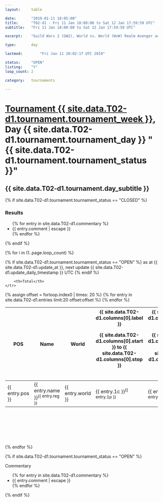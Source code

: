 ```yaml
---
layout: 	table

date: 		"2019-01-11 18:05:00"
title: 		"T02-d1 - Fri 11 Jan 18:00:00 to Sat 12 Jan 17:59:59 UTC"
subtitle: 	"Fri 11 Jan 18:00:00 to Sat 12 Jan 17:59:59 UTC"

excerpt:    "Guild Wars 2 (GW2), World vs. World (WvW) Realm Avenger achivement Tournament. \"Every Kill Counts\""

type:       day

lastmod: 		"Fri Jan 11 20:02:17 UTC 2019"

status:     "OPEN"
listing:    "Y"
loop_count: 2

category: 	tournaments

---
```

<div class="table_header">
    <h1><a href="{{ site.data.T02-d1.tournament.week_url }}">Tournament {{ site.data.T02-d1.tournament.tournament_week }}</a>, Day {{ site.data.T02-d1.tournament.tournament_day }} "{{ site.data.T02-d1.tournament.tournament_status }}"</h1>
    <h2>{{ site.data.T02-d1.tournament.day_subtitle }}</h2> 
</div>

{% if site.data.T02-d1.tournament.tournament_status == "CLOSED" %} 
<div class="commentary">
  <h3>Results</h3>
  <ul>
    {% for entry in site.data.T02-d1.commentary %}
    <li class="commentary_list">{{ entry.comment | escape }}</li>
    {% endfor %}
  </ul>
</div>
{% endif %}


{% for i in (1..page.loop_count) %}

{% if site.data.T02-d1.tournament.tournament_status == "OPEN" %} 
<span class="table_nextupdate">as at {{ site.data.T02-d1.update_at }}, next update {{ site.data.T02-d1.update_daily_timestamp }} UTC</span> 
{% endif %}

<table class="day_table">
  <colgroup>
    <col style="width:18px">
    <col style="width:55px">
    <col style="width:55px">
    <col style="width:12px">
    <col style="width:12px">
    <col style="width:12px">
    <col style="width:12px">
    <col style="width:12px">
    <col style="width:12px">
    <col style="width:12px">
    <col style="width:12px">
    <col style="width:12px">
    <col style="width:12px">
    <col style="width:12px">
    <col style="width:12px">
    <col style="width:12px">
    <col style="width:12px">
    <col style="width:12px">
    <col style="width:12px">
    <col style="width:12px">
    <col style="width:12px">
    <col style="width:12px">
    <col style="width:12px">
    <col style="width:12px">
    <col style="width:12px">
    <col style="width:12px">
    <col style="width:12px">
    <col style="width:18px">
  </colgroup>  
  <thead>
    <tr>
        <th>POS</th>
        <th class="AlignLeft">Name</th>
        <th class="AlignLeft">World</th>

<th><div class="label">{{ site.data.T02-d1.columns[0].label }}<p class="onhover">{{ site.data.T02-d1.columns[0].start }} to {{ site.data.T02-d1.columns[0].stop }}</p></div>​</th>
<th><div class="label">{{ site.data.T02-d1.columns[1].label }}<p class="onhover">{{ site.data.T02-d1.columns[1].start }} to {{ site.data.T02-d1.columns[1].stop }}</p></div>​</th>
<th><div class="label">{{ site.data.T02-d1.columns[2].label }}<p class="onhover">{{ site.data.T02-d1.columns[2].start }} to {{ site.data.T02-d1.columns[2].stop }}</p></div>​</th>
<th><div class="label">{{ site.data.T02-d1.columns[3].label }}<p class="onhover">{{ site.data.T02-d1.columns[3].start }} to {{ site.data.T02-d1.columns[3].stop }}</p></div>​</th>
<th><div class="label">{{ site.data.T02-d1.columns[4].label }}<p class="onhover">{{ site.data.T02-d1.columns[4].start }} to {{ site.data.T02-d1.columns[4].stop }}</p></div>​</th>
<th><div class="label">{{ site.data.T02-d1.columns[5].label }}<p class="onhover">{{ site.data.T02-d1.columns[5].start }} to {{ site.data.T02-d1.columns[5].stop }}</p></div>​</th>
<th><div class="label">{{ site.data.T02-d1.columns[6].label }}<p class="onhover">{{ site.data.T02-d1.columns[6].start }} to {{ site.data.T02-d1.columns[6].stop }}</p></div>​</th>
<th><div class="label">{{ site.data.T02-d1.columns[7].label }}<p class="onhover">{{ site.data.T02-d1.columns[7].start }} to {{ site.data.T02-d1.columns[7].stop }}</p></div>​</th>
<th><div class="label">{{ site.data.T02-d1.columns[8].label }}<p class="onhover">{{ site.data.T02-d1.columns[8].start }} to {{ site.data.T02-d1.columns[8].stop }}</p></div>​</th>
<th><div class="label">{{ site.data.T02-d1.columns[9].label }}<p class="onhover">{{ site.data.T02-d1.columns[9].start }} to {{ site.data.T02-d1.columns[9].stop }}</p></div>​</th>
<th><div class="label">{{ site.data.T02-d1.columns[10].label }}<p class="onhover">{{ site.data.T02-d1.columns[10].start }} to {{ site.data.T02-d1.columns[10].stop }}</p></div>​</th>

<th><div class="label">{{ site.data.T02-d1.columns[11].label }}<p class="onhover">{{ site.data.T02-d1.columns[11].start }} to {{ site.data.T02-d1.columns[11].stop }}</p></div>​</th>
<th><div class="label">{{ site.data.T02-d1.columns[12].label }}<p class="onhover">{{ site.data.T02-d1.columns[12].start }} to {{ site.data.T02-d1.columns[12].stop }}</p></div>​</th>
<th><div class="label">{{ site.data.T02-d1.columns[13].label }}<p class="onhover">{{ site.data.T02-d1.columns[13].start }} to {{ site.data.T02-d1.columns[13].stop }}</p></div>​</th>
<th><div class="label">{{ site.data.T02-d1.columns[14].label }}<p class="onhover">{{ site.data.T02-d1.columns[14].start }} to {{ site.data.T02-d1.columns[14].stop }}</p></div>​</th>
<th><div class="label">{{ site.data.T02-d1.columns[15].label }}<p class="onhover">{{ site.data.T02-d1.columns[15].start }} to {{ site.data.T02-d1.columns[15].stop }}</p></div>​</th>
<th><div class="label">{{ site.data.T02-d1.columns[16].label }}<p class="onhover">{{ site.data.T02-d1.columns[16].start }} to {{ site.data.T02-d1.columns[16].stop }}</p></div>​</th>
<th><div class="label">{{ site.data.T02-d1.columns[17].label }}<p class="onhover">{{ site.data.T02-d1.columns[17].start }} to {{ site.data.T02-d1.columns[17].stop }}</p></div>​</th>
<th><div class="label">{{ site.data.T02-d1.columns[18].label }}<p class="onhover">{{ site.data.T02-d1.columns[18].start }} to {{ site.data.T02-d1.columns[18].stop }}</p></div>​</th>
<th><div class="label">{{ site.data.T02-d1.columns[19].label }}<p class="onhover">{{ site.data.T02-d1.columns[19].start }} to {{ site.data.T02-d1.columns[19].stop }}</p></div>​</th>
<th><div class="label">{{ site.data.T02-d1.columns[20].label }}<p class="onhover">{{ site.data.T02-d1.columns[20].start }} to {{ site.data.T02-d1.columns[20].stop }}</p></div>​</th>

<th><div class="label">{{ site.data.T02-d1.columns[21].label }}<p class="onhover">{{ site.data.T02-d1.columns[21].start }} to {{ site.data.T02-d1.columns[21].stop }}</p></div>​</th>
<th><div class="label">{{ site.data.T02-d1.columns[22].label }}<p class="onhover">{{ site.data.T02-d1.columns[22].start }} to {{ site.data.T02-d1.columns[22].stop }}</p></div>​</th>
<th><div class="label">{{ site.data.T02-d1.columns[23].label }}<p class="onhover">{{ site.data.T02-d1.columns[23].start }} to {{ site.data.T02-d1.columns[23].stop }}</p></div>​</th>

        <th>Total</th>
    </tr>
  </thead>
  {% assign offset = forloop.index0 | times: 20 %}
<tbody>
{% for entry in site.data.T02-d1.entries limit:20 offset:offset %}
  <tr>
    <td class="pl{{ entry.pos }}">{{ entry.pos }}</td>
    <td class="AlignLeft">{{ entry.name }}<sup>{{ entry.reg }}</sup></td>
    <td class="AlignLeft">{{ entry.world }}</td>
    <td class="pl{{ entry.1p }}">{{ entry.1c }}<sup>{{ entry.1p }}</sup></td>
    <td class="pl{{ entry.2p }}">{{ entry.2c }}<sup>{{ entry.2p }}</sup></td>
    <td class="pl{{ entry.3p }}">{{ entry.3c }}<sup>{{ entry.3p }}</sup></td>
    <td class="pl{{ entry.4p }}">{{ entry.4c }}<sup>{{ entry.4p }}</sup></td>
    <td class="pl{{ entry.5p }}">{{ entry.5c }}<sup>{{ entry.5p }}</sup></td>
    <td class="pl{{ entry.6p }}">{{ entry.6c }}<sup>{{ entry.6p }}</sup></td>
    <td class="pl{{ entry.7p }}">{{ entry.7c }}<sup>{{ entry.7p }}</sup></td>
    <td class="pl{{ entry.8p }}">{{ entry.8c }}<sup>{{ entry.8p }}</sup></td>
    <td class="pl{{ entry.9p }}">{{ entry.9c }}<sup>{{ entry.9p }}</sup></td>
    <td class="pl{{ entry.10p }}">{{ entry.10c }}<sup>{{ entry.10p }}</sup></td>
    <td class="pl{{ entry.11p }}">{{ entry.11c }}<sup>{{ entry.11p }}</sup></td>
    <td class="pl{{ entry.12p }}">{{ entry.12c }}<sup>{{ entry.12p }}</sup></td>
    <td class="pl{{ entry.13p }}">{{ entry.13c }}<sup>{{ entry.13p }}</sup></td>
    <td class="pl{{ entry.14p }}">{{ entry.14c }}<sup>{{ entry.14p }}</sup></td>
    <td class="pl{{ entry.15p }}">{{ entry.15c }}<sup>{{ entry.15p }}</sup></td>
    <td class="pl{{ entry.16p }}">{{ entry.16c }}<sup>{{ entry.16p }}</sup></td>
    <td class="pl{{ entry.17p }}">{{ entry.17c }}<sup>{{ entry.17p }}</sup></td>
    <td class="pl{{ entry.18p }}">{{ entry.18c }}<sup>{{ entry.18p }}</sup></td>
    <td class="pl{{ entry.19p }}">{{ entry.19c }}<sup>{{ entry.19p }}</sup></td>
    <td class="pl{{ entry.20p }}">{{ entry.20c }}<sup>{{ entry.20p }}</sup></td>
    <td class="pl{{ entry.21p }}">{{ entry.21c }}<sup>{{ entry.21p }}</sup></td>
    <td class="pl{{ entry.22p }}">{{ entry.22c }}<sup>{{ entry.22p }}</sup></td>
    <td class="pl{{ entry.23p }}">{{ entry.23c }}<sup>{{ entry.23p }}</sup></td>
    <td class="pl{{ entry.24p }}">{{ entry.24c }}<sup>{{ entry.24p }}</sup></td>
    <td>{{ entry.total }}</td>
  </tr>
{% endfor %}  
</tbody>
</table>
<div class="leaderboard">
  <script async src="//pagead2.googlesyndication.com/pagead/js/adsbygoogle.js"></script>
  <!-- 728x90 -->
  <ins class="adsbygoogle"
       style="display:inline-block;width:728px;height:90px"
       data-ad-client="ca-pub-3274917281288240"
       data-ad-slot="3870538733"></ins>
  <script>
  (adsbygoogle = window.adsbygoogle || []).push({});
  </script>    
</div>
<br />
{% endfor %}

{% if site.data.T02-d1.tournament.tournament_status == "OPEN" %} 
<div class="commentary">
  <span class="commentary_title">Commentary</span>
  <ul>
    {% for entry in site.data.T02-d1.commentary %}
    <li class="commentary_list">{{ entry.comment | escape }}</li>
    {% endfor %}
  </ul>
</div>
{% endif %}


